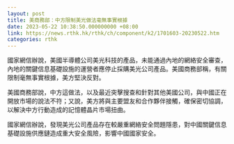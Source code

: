 ```yaml
---
layout: post
title: 美商務部：中方限制美光做法毫無事實根據
date: 2023-05-22 10:38:50.000000000 +08:00
link: https://news.rthk.hk/rthk/ch/component/k2/1701603-20230522.htm
categories: rthk
---
```


國家網信辦說，美國半導體公司美光科技的產品，未能通過內地的網絡安全審查，內地的關鍵信息基礎設施的運營者應停止採購美光公司產品。美國商務部稱，有關限制毫無事實根據，美方堅決反對。

美國商務部說，中方這做法，以及最近突擊搜查和針對其他美國公司，與中國正在開放市場的說法不符；又說，美方將與主要盟友和合作夥伴接觸，確保密切協調，以解決中方行動造成的記憶體晶片市場扭曲。

國家網信辦說，發現美光公司產品存在較嚴重網絡安全問題隱患，對中國關鍵信息基礎設施供應鏈造成重大安全風險，影響中國國家安全。
